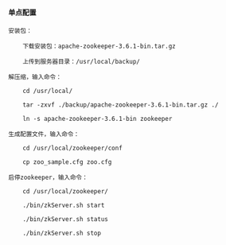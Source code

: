
#### 单点配置

    安装包：

        下载安装包：apache-zookeeper-3.6.1-bin.tar.gz

        上传到服务器目录：/usr/local/backup/

    解压缩，输入命令：

        cd /usr/local/

        tar -zxvf ./backup/apache-zookeeper-3.6.1-bin.tar.gz ./

        ln -s apache-zookeeper-3.6.1-bin zookeeper

    生成配置文件，输入命令：

        cd /usr/local/zookeeper/conf

        cp zoo_sample.cfg zoo.cfg

    启停zookeeper，输入命令：

        cd /usr/local/zookeeper/

        ./bin/zkServer.sh start

        ./bin/zkServer.sh status

        ./bin/zkServer.sh stop
